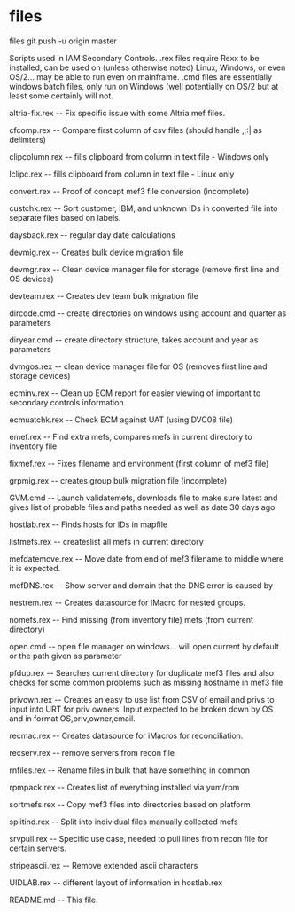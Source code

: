 # files
files
git push -u origin master

Scripts used in IAM Secondary Controls.
.rex files require Rexx to be installed, can be used on (unless otherwise noted) Linux, Windows, or even OS/2... may be able to run even on mainframe.
.cmd files are essentially windows batch files, only run on Windows (well potentially on OS/2 but at least some certainly will not.


altria-fix.rex     -- Fix specific issue with some Altria mef files.

cfcomp.rex         -- Compare first column of csv files (should handle ,;:| as delimters)

clipcolumn.rex     -- fills clipboard from column in text file - Windows only

lclipc.rex         -- fills clipboard from column in text file - Linux only

convert.rex        -- Proof of concept mef3 file conversion (incomplete)

custchk.rex        -- Sort customer, IBM, and unknown IDs in converted file into separate files based on labels.

daysback.rex       -- regular day date calculations

devmig.rex         -- Creates bulk device migration file

devmgr.rex         -- Clean device manager file for storage (remove first line and OS devices)

devteam.rex        -- Creates dev team bulk migration file

dircode.cmd        -- create directories on windows using account and quarter as parameters

diryear.cmd        -- create directory structure, takes account and year as parameters

dvmgos.rex         -- clean device manager file for OS (removes first line and storage devices)

ecminv.rex         -- Clean up ECM report for easier viewing of important to secondary controls information

ecmuatchk.rex      -- Check ECM against UAT (using DVC08 file)

emef.rex           -- Find extra mefs, compares mefs in current directory to inventory file

fixmef.rex         -- Fixes filename and environment (first column of mef3 file)

grpmig.rex         -- creates group bulk migration file (incomplete)

GVM.cmd            -- Launch validatemefs, downloads file to make sure latest and gives list of probable files and paths needed as well as date 30 days ago

hostlab.rex        -- Finds hosts for IDs in mapfile

listmefs.rex       -- createslist all mefs in current directory

mefdatemove.rex    -- Move date from end of mef3 filename to middle where it is expected.

mefDNS.rex         -- Show server and domain that the DNS error is caused by 

nestrem.rex        -- Creates datasource for IMacro for nested groups.

nomefs.rex         -- Find missing (from inventory file) mefs (from current directory)

open.cmd           -- open file manager on windows... will open current by default or the path given as parameter

pfdup.rex          -- Searches current directory for duplicate mef3 files and also checks for some common problems such as missing hostname in mef3 file

privown.rex        -- Creates an easy to use list from CSV of email and privs to input into URT for priv owners.  Input expected to be broken down by OS and in format OS,priv,owner,email.

recmac.rex         -- Creates datasource for iMacros for reconciliation.

recserv.rex        -- remove servers from recon file

rnfiles.rex        -- Rename files in bulk that have something in common

rpmpack.rex        -- Creates list of everything installed via yum/rpm

sortmefs.rex       -- Copy mef3 files into directories based on platform

splitind.rex       -- Split into individual files manually collected mefs

srvpull.rex        -- Specific use case, needed to pull lines from recon file for certain servers.

stripeascii.rex    -- Remove extended ascii characters

UIDLAB.rex         -- different layout of information in hostlab.rex

README.md          -- This file.

